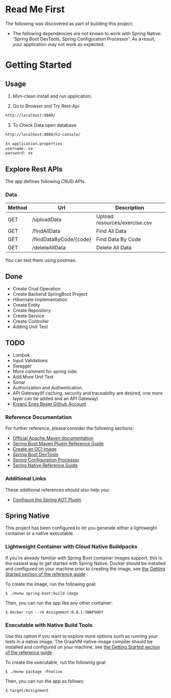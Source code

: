 # Read Me First

The following was discovered as part of building this project:

* The following dependencies are not known to work with Spring Native: 'Spring Boot DevTools, Spring Configuration
  Processor'. As a result, your application may not work as expected.

# Getting Started
<!-- USAGE EXAMPLES -->
## Usage

1. Mvn-clean install and run application.

2. Go to Browser and Try Rest-Api
```sh
http://localhost:8080/ 
```

3. To Check Data open database 
```sh
http://localhost:8080/h2-console/
```

```sh 
In application.properties
username: sa
password: as
```

<!-- Explore Rest APIs -->
## Explore Rest APIs

The app defines following CRUD APIs.


### Data

| Method | Url                    | Description                   | 
|--------|------------------------|-------------------------------|
| GET    | /uploadData            | Upload resources/exercise.csv |
| GET    | /findAllData           | Find All Data                 |
| GET    | /findDataByCode/{code} | Find Data By Code             |
| GET    | /deleteAllData         | Delete All Data               |

You can test them using postman.

<!-- Done -->
## Done
* Create Crud Operation
* Create Backend SpringBoot Project
* Hibernate Implementation
* Create Entity
* Create Repository
* Create Service
* Create Controller
* Adding Unit Test

<!-- TODO -->
## TODO
* Lombok
* Input Validations
* Swagger
* More comment for spring side.
* Add More Unit Test
* Sonar
* Authorization and Authentication.
* API Gateway(If caching, security and traceability are desired, one more layer can be added and an API Gateway)
* [Kıvanç Enes Beşer Github Account](https://github.com/kivancbeser)

### Reference Documentation

For further reference, please consider the following sections:

* [Official Apache Maven documentation](https://maven.apache.org/guides/index.html)
* [Spring Boot Maven Plugin Reference Guide](https://docs.spring.io/spring-boot/docs/2.7.3/maven-plugin/reference/html/)
* [Create an OCI image](https://docs.spring.io/spring-boot/docs/2.7.3/maven-plugin/reference/html/#build-image)
* [Spring Boot DevTools](https://docs.spring.io/spring-boot/docs/2.7.3/reference/htmlsingle/#using.devtools)
* [Spring Configuration Processor](https://docs.spring.io/spring-boot/docs/2.7.3/reference/htmlsingle/#appendix.configuration-metadata.annotation-processor)
* [Spring Native Reference Guide](https://docs.spring.io/spring-native/docs/current/reference/htmlsingle/)

### Additional Links

These additional references should also help you:

* [Configure the Spring AOT Plugin](https://docs.spring.io/spring-native/docs/0.12.1/reference/htmlsingle/#spring-aot-maven)

## Spring Native

This project has been configured to let you generate either a lightweight container or a native executable.

### Lightweight Container with Cloud Native Buildpacks

If you're already familiar with Spring Boot container images support, this is the easiest way to get started with Spring
Native.
Docker should be installed and configured on your machine prior to creating the image,
see [the Getting Started section of the reference guide](https://docs.spring.io/spring-native/docs/0.12.1/reference/htmlsingle/#getting-started-buildpacks)
.

To create the image, run the following goal:

```
$ ./mvnw spring-boot:build-image
```

Then, you can run the app like any other container:

```
$ docker run --rm Assignment:0.0.1-SNAPSHOT
```

### Executable with Native Build Tools

Use this option if you want to explore more options such as running your tests in a native image.
The GraalVM native-image compiler should be installed and configured on your machine,
see [the Getting Started section of the reference guide](https://docs.spring.io/spring-native/docs/0.12.1/reference/htmlsingle/#getting-started-native-build-tools)
.

To create the executable, run the following goal:

```
$ ./mvnw package -Pnative
```

Then, you can run the app as follows:

```
$ target/Assignment
```
